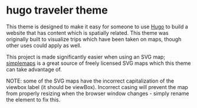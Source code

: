 # hugo traveler theme

This theme is designed to make it easy for someone to use [Hugo](https://gohugo.io/) to build a website that has content which is spatially related. This theme was originally built to visualize trips which have been taken on maps, though other uses could apply as well.

This project is made significantly easier when using an SVG map; [simplemaps](https://simplemaps.com/) is a great source of freely licensed SVG maps which this theme can take advantage of.

NOTE: some of the SVG maps have the incorrect capitalization of the viewbox label (it should be viewBox). Incorrect casing will prevent the map from properly resizing when the browser window changes - simply rename the element to fix this.
